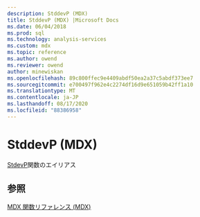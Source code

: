 ```yaml
---
description: StddevP (MDX)
title: StddevP (MDX) |Microsoft Docs
ms.date: 06/04/2018
ms.prod: sql
ms.technology: analysis-services
ms.custom: mdx
ms.topic: reference
ms.author: owend
ms.reviewer: owend
author: minewiskan
ms.openlocfilehash: 89c800ffec9e4409abdf50ea2a37c5abdf373ee7
ms.sourcegitcommit: e700497f962e4c2274df16d9e651059b42ff1a10
ms.translationtype: MT
ms.contentlocale: ja-JP
ms.lasthandoff: 08/17/2020
ms.locfileid: "88386958"
---
```

# <a name="stddevp-mdx"></a>StddevP (MDX)


  [StdevP](../mdx/stdevp-mdx.md)関数のエイリアス  
  
## <a name="see-also"></a>参照  
 [MDX 関数リファレンス &#40;MDX&#41;](../mdx/mdx-function-reference-mdx.md)  
  
  
